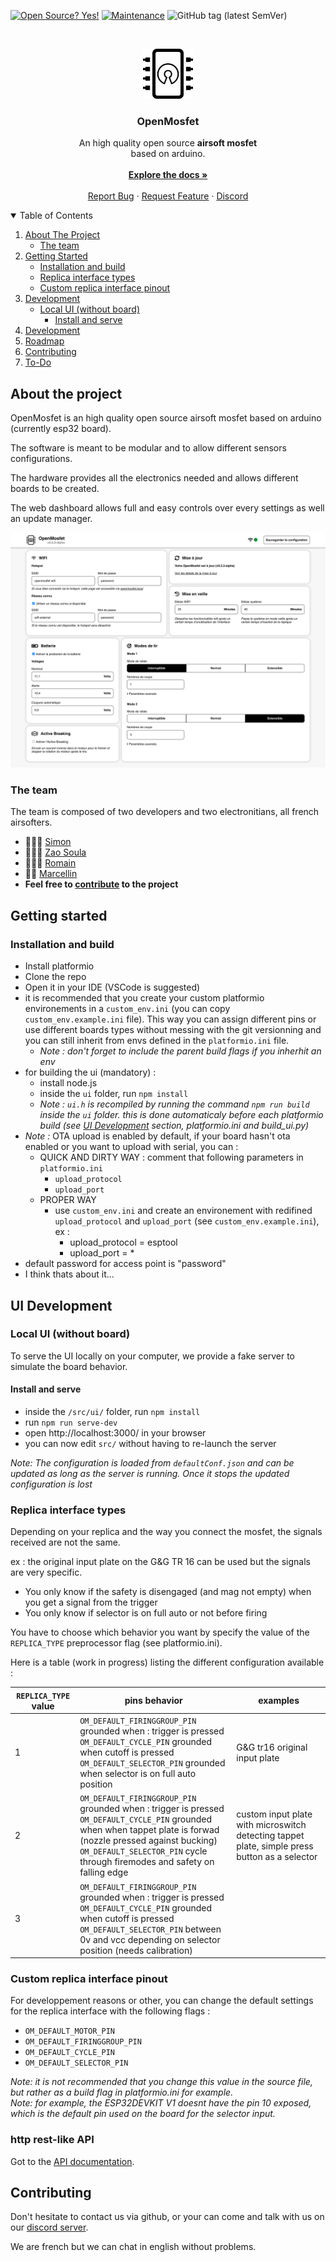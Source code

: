 
[![Open Source? Yes!](https://badgen.net/badge/Open%20Source%20%3F/Yes%21/green?icon=github)](https://github.com/simonjamain/openmosfet)
[![Maintenance](https://badgen.net/badge/Maintained%20%3F/Yes%21/green?icon=github)](https://github.com/simonjamain/openmosfet/graphs/commit-activity)
![GitHub tag (latest SemVer)](https://img.shields.io/github/v/tag/simonjamain/openmosfet)

<br/>
<p align="center">
  <a href="https://github.com/othneildrew/Best-README-Template">
    <img src="doc/assets/images/logo.png" alt="Logo" width="80" height="80">
  </a>

  <h3 align="center">OpenMosfet</h3>

  <p align="center">
    An high quality open source <strong>airsoft mosfet</strong><br> based on arduino.
    <br/><br/>
    <a href="#"><strong>Explore the docs »</strong></a>
    <br />
    <br />
    <a href="https://github.com/simonjamain/openmosfet/issues">Report Bug</a>
    ·
    <a href="https://github.com/simonjamain/openmosfet/issues">Request Feature</a>
    ·
    <a href="https://discord.gg/mYEQJxRWnq">Discord</a>
  </p>
</p>

<details open="open">
  <summary>Table of Contents</summary>
  <ol>
    <li>
      <a href="#about-the-project">About The Project</a>
      <ul>
        <li>
          <a href="#the-team">The team</a>
        </li>
      </ul>
    </li>
    <li>
      <a href="#getting-started">Getting Started</a>
      <ul>
        <li><a href="#installation-and-build">Installation and build</a></li>
        <li><a href="#replica-interface-types">Replica interface types</a></li>
        <li><a href="#custom-replica-interface-pinout">Custom replica interface pinout</a></li>
      </ul>
    </li>
    <li>
      <a href="#development">Development</a>
      <ul>
        <li>
          <a href="#local-ui-without-board">Local UI (without board)</a>
          <ul>
            <li><a href="#install-and-serve">Install and serve</a></li>
          </ul>
        </li>
      </ul>
    </li>
    <li><a href="#usage">Development</a></li>
    <li><a href="#roadmap">Roadmap</a></li>
    <li><a href="#contributing">Contributing</a></li>
    <li><a href="#todo">To-Do</a></li>
  </ol>
</details>

## About the project


OpenMosfet is an high quality open source airsoft mosfet based on arduino (currently esp32 board).

The software is meant to be modular and to allow different sensors configurations.

The hardware provides all the electronics needed and allows different boards to be created.

The web dashboard allows full and easy controls over every settings as well an update manager.

![OpenMosfet Web Dashboard](doc/assets/images/ui.png)

### The team


The team is composed of two developers and two electronitians, all french airsofters.

- 👨🏻‍💻 [Simon](https://github.com/simonjamain)
- 👨🏽‍💻 [Zao Soula](https://github.com/zaosoula)
- 👨🏻‍🔧 [Romain](https://github.com/rboutrois)
- 👨‍🔧 [Marcellin](https://github.com/simonjamain)
- **Feel free to [contribute](#contributing) to the project**

## Getting started
### Installation and build
- Install platformio
- Clone the repo
- Open it in your IDE (VSCode is suggested)
- it is recommended that you create your custom platformio environements in a `custom_env.ini` (you can copy `custom_env.example.ini` file).
  This way you can assign different pins or use different boards types without messing with the git versionning and you can still inherit from envs defined in the `platformio.ini` file.
  - *Note : don't forget to include the parent build flags if you inherhit an env*
- for building the ui (mandatory) :
  - install node.js
  - inside the `ui` folder, run `npm install`
  - *Note : `ui.h` is recompiled by running the command `npm run build` inside the `ui` folder. this is done automaticaly before each platformio build (see [UI Development](#ui-development) section, platformio.ini and build_ui.py)*
- *Note :* OTA upload is enabled by default, if your board hasn't ota enabled or you want to upload with serial, you can :
  - QUICK AND DIRTY WAY : comment that following parameters in `platformio.ini`
    - `upload_protocol`
    - `upload_port`
  - PROPER WAY
    - use `custom_env.ini` and create an environement with redifined `upload_protocol` and `upload_port` (see `custom_env.example.ini`), ex :
      - upload_protocol = esptool
      - upload_port = *
- default password for access point is "password"
- I think thats about it...

## UI Development

### Local UI (without board)
To serve the UI locally on your computer, we provide a fake server to simulate the board behavior.

#### Install and serve
  - inside the `/src/ui/` folder, run `npm install`
  - run `npm run serve-dev`
  - open http://localhost:3000/ in your browser
  - you can now edit ``src/`` without having to re-launch the server

*Note: The configuration is loaded from ``defaultConf.json`` and can be updated as long as the server is running.
Once it stops the updated configuration is lost*

### Replica interface types
Depending on your replica and the way you connect the mosfet, the signals received are not the same.

ex : the original input plate on the G&G TR 16 can be used but the signals are very specific.
- You only know if the safety is disengaged (and mag not empty) when you get a signal from the trigger
- You only know if selector is on full auto or not before firing

You have to choose which behavior you want by specify the value of the `REPLICA_TYPE` preprocessor flag (see platformio.ini).

Here is a table (work in progress) listing the different configuration available :

`REPLICA_TYPE` value | pins behavior | examples
---------------------|---------------|--------------
1 | `OM_DEFAULT_FIRINGGROUP_PIN` grounded when : trigger is pressed<br>`OM_DEFAULT_CYCLE_PIN` grounded when cutoff is pressed<br>`OM_DEFAULT_SELECTOR_PIN` grounded when selector is on full auto position | G&G tr16 original input plate
2 | `OM_DEFAULT_FIRINGGROUP_PIN` grounded when : trigger is pressed<br>`OM_DEFAULT_CYCLE_PIN` grounded when when tappet plate is forwad (nozzle pressed against bucking)<br>`OM_DEFAULT_SELECTOR_PIN` cycle through firemodes and safety on falling edge | custom input plate with microswitch detecting tappet plate, simple press button as a selector
3 | `OM_DEFAULT_FIRINGGROUP_PIN` grounded when : trigger is pressed<br>`OM_DEFAULT_CYCLE_PIN` grounded when cutoff is pressed<br>`OM_DEFAULT_SELECTOR_PIN` between 0v and vcc depending on selector position (needs calibration)

### Custom replica interface pinout
For developpement reasons or other, you can change the default settings for the replica interface with the following flags :

- `OM_DEFAULT_MOTOR_PIN`
- `OM_DEFAULT_FIRINGGROUP_PIN`
- `OM_DEFAULT_CYCLE_PIN`
- `OM_DEFAULT_SELECTOR_PIN`

*Note: it is not recommended that you change this value in the source file, but rather as a build flag in platformio.ini for example.*  
*Note: for example, the ESP32DEVKIT V1 doesnt have the pin 10 exposed, which is the default pin used on the board for the selector input.*

### http rest-like API

Got to the [API documentation](/doc/api).

## Contributing
Don't hesitate to contact us via github, or your can come and talk with us on our [discord server](https://discord.gg/mYEQJxRWnq).

We are french but we can chat in english without problems.
